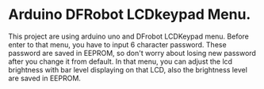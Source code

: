 # Arduino DFRobot LCDkeypad Menu.
This project are using arduino uno and DFrobot LCDKeypad menu.
Before enter to that menu, you have to input 6 character password. These password are saved in EEPROM, so don't worry about losing new password after you change it from default. In that menu, you can adjust the lcd brightness with bar level displaying on that LCD, also the brightness level are saved in EEPROM.
